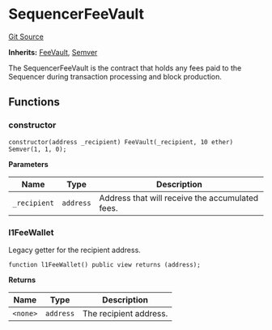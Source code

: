 # SequencerFeeVault
[Git Source](https://github.com/ethereum-optimism/optimism/blob/f7b73857601914eeea6fc4c1ba46ae99ca744d97/contracts/L2/SequencerFeeVault.sol)

**Inherits:**
[FeeVault](/contracts/universal/FeeVault.sol/abstract.FeeVault.md), [Semver](/contracts/universal/Semver.sol/contract.Semver.md)

The SequencerFeeVault is the contract that holds any fees paid to the Sequencer during
transaction processing and block production.


## Functions
### constructor


```solidity
constructor(address _recipient) FeeVault(_recipient, 10 ether) Semver(1, 1, 0);
```
**Parameters**

|Name|Type|Description|
|----|----|-----------|
|`_recipient`|`address`|Address that will receive the accumulated fees.|


### l1FeeWallet

Legacy getter for the recipient address.


```solidity
function l1FeeWallet() public view returns (address);
```
**Returns**

|Name|Type|Description|
|----|----|-----------|
|`<none>`|`address`|The recipient address.|


